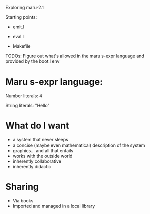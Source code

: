 Exploring maru-2.1

Starting points:
- emit.l
- eval.l

- Makefile


TODOs: Figure out what's allowed in the maru s-expr language and
provided by the boot.l env

# Maru s-expr language:

Number literals:
    4

String literals:
    "Hello"

# What do I want

* a system that never sleeps
* a concise (maybe even mathematical) description of the system
* graphics... and all that entails
* works with the outside world
* inherently collaborative
* inherently didactic


# Sharing
* Via books
* Imported and managed in a local library

